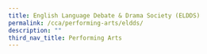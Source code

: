```yaml
---
title: English Language Debate & Drama Society (ELDDS)
permalink: /cca/performing-arts/eldds/
description: ""
third_nav_title: Performing Arts
---
```

